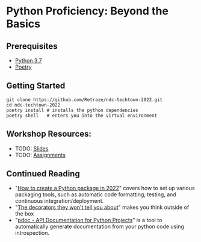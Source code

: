 # Python Proficiency: Beyond the Basics

## Prerequisites

* [Python 3.7](https://www.python.org/)
* [Poetry](https://python-poetry.org/)

## Getting Started

```shell
git clone https://github.com/Retraze/ndc-techtown-2022.git
cd ndc-techtown-2022
poetry install # installs the python dependencies
poetry shell   # enters you into the virtual environment
```

## Workshop Resources:

* TODO: [Slides](#todo)
* TODO: [Assignments](#todo)


## Continued Reading

* "[How to create a Python package in 2022](https://mathspp.com/blog/how-to-create-a-python-package-in-2022)" covers how to set up various packaging tools, such as automatic code formatting, testing, and continuous integration/deployment.
* "[The decorators they won't tell you about](https://github.com/hchasestevens/hchasestevens.github.io/blob/master/notebooks/the-decorators-they-wont-tell-you-about.ipynb#blob_contributors_box)" makes you think outside of the box
* "[pdoc - API Documentation for Python Projects](https://pdoc.dev/)" is a tool to automatically generate documentation from your python code using introspection.
